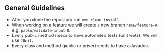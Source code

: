 ## General Guidelines
- After you clone the repository run `mvn clean install`.
- When working on a feature we will create a new branch `name/feature-#`. e.g. `pablo/validate-input-0`.
- Every public method needs to have automated tests (unit tests). We will use `JUnit`.
- Every class and method (public or priver) needs to have a Javadoc.
